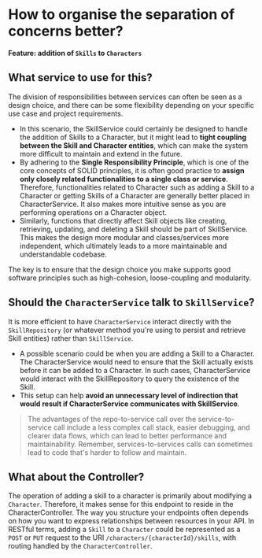 # How to organise the separation of concerns better?

**Feature: addition of `Skills` to `Characters`**

## What service to use for this?

The division of responsibilities between services can often be seen as a design choice, and there can be some
flexibility depending on your specific use case and project requirements.

- In this scenario, the SkillService could certainly be designed to handle the addition of Skills to a Character, but it
  might lead to **tight coupling between the Skill and Character entities**, which can make the system more difficult to
  maintain and extend in the future.
- By adhering to the **Single Responsibility Principle**, which is one of the core concepts of SOLID principles, it is
  often
  good practice to **assign only closely related functionalities to a single class or service**.
  Therefore, functionalities related to Character such as adding a Skill to a Character or getting Skills of a Character
  are generally better placed in CharacterService. It also makes more intuitive sense as you are performing operations
  on
  a Character object.
- Similarly, functions that directly affect Skill objects like creating, retrieving, updating, and deleting a Skill
  should
  be part of SkillService. This makes the design more modular and classes/services more independent, which ultimately
  leads to a more maintainable and understandable codebase.

The key is to ensure that the design choice you make supports good software principles such as high-cohesion,
loose-coupling and modularity.

## Should the `CharacterService` talk to `SkillService`?

It is more efficient to have `CharacterService` interact directly with the `SkillRepository` (or whatever
method you're using to persist and retrieve Skill entities) rather than `SkillService`.

- A possible scenario could be when you are adding a Skill to a Character. The CharacterService would need to ensure
  that the Skill actually exists before it can be added to a Character. In such cases, CharacterService would interact
  with
  the SkillRepository to query the existence of the Skill.
- This setup can help **avoid an unnecessary level of indirection that would result if CharacterService communicates
  with SkillService**.

<blockquote class="callout">
The advantages of the repo-to-service call over the service-to-service call include a less complex call stack, easier
  debugging, and clearer data flows, which can lead to better performance and maintainability. Remember,
  services-to-services calls can sometimes lead to code that's harder to follow and maintain.
</blockquote>

## What about the Controller?

The operation of adding a skill to a character is primarily about modifying a `Character`. Therefore, it makes sense for
this endpoint to reside in the CharacterController.
The way you structure your endpoints often depends on how you want to express relationships between resources in your
API. In RESTful terms, adding a `Skill` to a `Character` could be represented as a `POST` or `PUT` request to the URI
`/characters/{characterId}/skills`, with routing handled by the `CharacterController`.